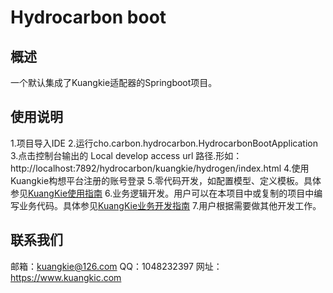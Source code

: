 # Hydrocarbon boot
## 概述
一个默认集成了Kuangkie适配器的Springboot项目。
## 使用说明
1.项目导入IDE
2.运行cho.carbon.hydrocarbon.HydrocarbonBootApplication
3.点击控制台输出的 Local develop access url 路径.形如：http://localhost:7892/hydrocarbon/kuangkie/hydrogen/index.html
4.使用Kuangkie构想平台注册的账号登录
5.零代码开发，如配置模型、定义模板。具体参见[KuangKie使用指南](https://www.kuangkie.com/kuangkie)
6.业务逻辑开发。用户可以在本项目中或复制的项目中编写业务代码。具体参见[KuangKie业务开发指南](https://www.kuangkie.com/kuangkie/guide/java-bnb)
7.用户根据需要做其他开发工作。

## 联系我们
邮箱：kuangkie@126.com
QQ：1048232397
网址：https://www.kuangkic.com